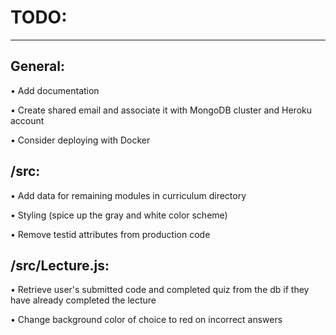 # TODO:

---

## General:

• Add documentation

• Create shared email and associate it with MongoDB cluster and Heroku account

• Consider deploying with Docker

## /src:

• Add data for remaining modules in curriculum directory

• Styling (spice up the gray and white color scheme)

• Remove testid attributes from production code

## /src/Lecture.js:

• Retrieve user's submitted code and completed quiz from the db if they have already completed the lecture

• Change background color of choice to red on incorrect answers